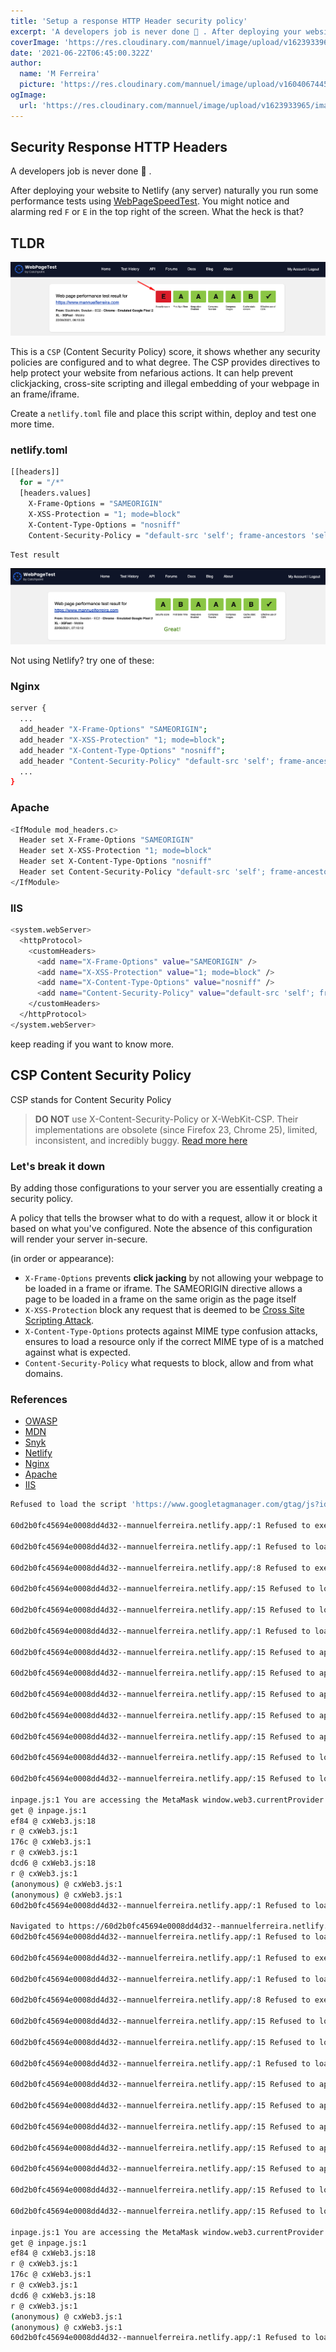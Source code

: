 ```yaml
---
title: 'Setup a response HTTP Header security policy'
excerpt: 'A developers job is never done 🙂 . After deploying your website to Netlify naturally you run some performance tests using WebPageSpeedTest. You might notice and alarming red `F` or `E` in the top right of the screen. What the heck is that?'
coverImage: 'https://res.cloudinary.com/mannuel/image/upload/v1623933965/images/git-article.png'
date: '2021-06-22T06:45:00.322Z'
author:
  name: 'M Ferreira'
  picture: 'https://res.cloudinary.com/mannuel/image/upload/v1604067445/images/mee.jpg'
ogImage:
  url: 'https://res.cloudinary.com/mannuel/image/upload/v1623933965/images/git-article.png'
---
```


## Security Response HTTP Headers

A developers job is never done 🙂 .

After deploying your website to Netlify (any server) naturally you run some performance tests using [WebPageSpeedTest](https://www.webpagetest.org/). You might notice and alarming red `F` or `E` in the top right of the screen. What the heck is that?

## TLDR

![WebPageSpeedTest](/public/assets/blog/setup-netlify-security-headers/webpagespeedtest_0001.png)

This is a `CSP` (Content Security Policy) score, it shows whether any security policies are configured and to what degree. The CSP provides directives to help protect your website from nefarious actions. It can help prevent clickjacking, cross-site scripting and illegal embedding of your webpage in an frame/iframe.

Create a `netlify.toml` file and place this script within, deploy and test one more time.

### netlify.toml

```bash
[[headers]]
  for = "/*"
  [headers.values]
    X-Frame-Options = "SAMEORIGIN"
    X-XSS-Protection = "1; mode=block"
    X-Content-Type-Options = "nosniff"
    Content-Security-Policy = "default-src 'self'; frame-ancestors 'self'; form-action 'self'"
```

`Test result`

![WebPageSpeedTest](/public/assets/blog/setup-netlify-security-headers/webpagespeedtest_success.png)

Not using Netlify? try one of these:

### Nginx

```bash
server {
  ...
  add_header "X-Frame-Options" "SAMEORIGIN";
  add_header "X-XSS-Protection" "1; mode=block";
  add_header "X-Content-Type-Options" "nosniff";
  add_header "Content-Security-Policy" "default-src 'self'; frame-ancestors 'self'; form-action 'self'";
  ...
}
```

### Apache

```bash
<IfModule mod_headers.c>
  Header set X-Frame-Options "SAMEORIGIN"
  Header set X-XSS-Protection "1; mode=block"
  Header set X-Content-Type-Options "nosniff"
  Header set Content-Security-Policy "default-src 'self'; frame-ancestors 'self'; form-action 'self'"
</IfModule>
```

### IIS

```bash
<system.webServer>
  <httpProtocol>
    <customHeaders>
      <add name="X-Frame-Options" value="SAMEORIGIN" />
      <add name="X-XSS-Protection" value="1; mode=block" />
      <add name="X-Content-Type-Options" value="nosniff" />
      <add name="Content-Security-Policy" value="default-src 'self'; frame-ancestors 'self'; form-action 'self'" />
    </customHeaders>
  </httpProtocol>
</system.webServer>
```

keep reading if you want to know more.

## CSP Content Security Policy

CSP stands for Content Security Policy

> **DO NOT** use X-Content-Security-Policy or X-WebKit-CSP. Their implementations are obsolete (since Firefox 23, Chrome 25), limited, inconsistent, and incredibly buggy. [Read more here](https://cheatsheetseries.owasp.org/cheatsheets/Content_Security_Policy_Cheat_Sheet.html#http-headers)

### Let's break it down

By adding those configurations to your server you are essentially creating a security policy.

A policy that tells the browser what to do with a request, allow it or block it based on what you've configured. Note the absence of this configuration will render your server in-secure.

(in order or appearance):

- `X-Frame-Options` prevents **click jacking** by not allowing your webpage to be loaded in a frame or iframe. The SAMEORIGIN directive allows a page to be loaded in a frame on the same origin as the page itself
- `X-XSS-Protection` block any request that is deemed to be [Cross Site Scripting Attack](#CrossSiteScriptingAttack).
- `X-Content-Type-Options` protects against MIME type confusion attacks, ensures to load a resource only if the correct MIME type of is a matched against what is expected.
- `Content-Security-Policy` what requests to block, allow and from what domains.

### References

- [OWASP](https://cheatsheetseries.owasp.org/cheatsheets/Content_Security_Policy_Cheat_Sheet.html#http-headerss)
- [MDN](https://developer.mozilla.org/en-US/docs/Web/HTTP/Headers/Content-Security-Policy/default-src)
- [Snyk](blog/test-website-security-with-webpagetest-integration/)
- [Netlify](https://docs.netlify.com/routing/headers/)
- [Nginx](https://www.nginx.com/resources/wiki/start/topics/examples/server_blocks/)
- [Apache](https://httpd.apache.org/docs/current/mod/mod_headers.html)
- [IIS](https://docs.microsoft.com/en-us/iis/configuration/system.webserver/httpprotocol/customheaders/)

```bash
Refused to load the script 'https://www.googletagmanager.com/gtag/js?id=G-H5QZ22R2QN' because it violates the following Content Security Policy directive: "script-src 'self'". Note that 'script-src-elem' was not explicitly set, so 'script-src' is used as a fallback.

60d2b0fc45694e0008dd4d32--mannuelferreira.netlify.app/:1 Refused to execute inline script because it violates the following Content Security Policy directive: "script-src 'self'". Either the 'unsafe-inline' keyword, a hash ('sha256-n1NauWTrB7agVRwmBfOrO8tgbYt/DRdn67stxeua1q8='), or a nonce ('nonce-...') is required to enable inline execution.

60d2b0fc45694e0008dd4d32--mannuelferreira.netlify.app/:1 Refused to load the script 'https://www.googletagmanager.com/gtag/js?id=G-H5QZ22R2QN' because it violates the following Content Security Policy directive: "script-src 'self'". Note that 'script-src-elem' was not explicitly set, so 'script-src' is used as a fallback.

60d2b0fc45694e0008dd4d32--mannuelferreira.netlify.app/:8 Refused to execute inline script because it violates the following Content Security Policy directive: "script-src 'self'". Either the 'unsafe-inline' keyword, a hash ('sha256-n1NauWTrB7agVRwmBfOrO8tgbYt/DRdn67stxeua1q8='), or a nonce ('nonce-...') is required to enable inline execution.

60d2b0fc45694e0008dd4d32--mannuelferreira.netlify.app/:15 Refused to load the stylesheet 'https://d33wubrfki0l68.cloudfront.net/css/94947fcdbb847edd9634d37f8e652420c8931ee3/_next/static/css/56112d60a5b5a19ee173.css' because it violates the following Content Security Policy directive: "style-src 'self'". Note that 'style-src-elem' was not explicitly set, so 'style-src' is used as a fallback.

60d2b0fc45694e0008dd4d32--mannuelferreira.netlify.app/:15 Refused to load the stylesheet 'https://d33wubrfki0l68.cloudfront.net/css/94947fcdbb847edd9634d37f8e652420c8931ee3/_next/static/css/56112d60a5b5a19ee173.css' because it violates the following Content Security Policy directive: "style-src 'self'". Note that 'style-src-elem' was not explicitly set, so 'style-src' is used as a fallback.

60d2b0fc45694e0008dd4d32--mannuelferreira.netlify.app/:1 Refused to load the script 'https://d33wubrfki0l68.cloudfront.net/bundles/1bd814911a09d5e56b421403a658cbae5d2685ce.js' because it violates the following Content Security Policy directive: "script-src 'self'". Note that 'script-src-elem' was not explicitly set, so 'script-src' is used as a fallback.

60d2b0fc45694e0008dd4d32--mannuelferreira.netlify.app/:15 Refused to apply inline style because it violates the following Content Security Policy directive: "style-src 'self'". Either the 'unsafe-inline' keyword, a hash ('sha256-YgZnhKlCW+KB/IlmaSm1nLnpkxF+Q+i1GCFJb19jjZU='), or a nonce ('nonce-...') is required to enable inline execution.

60d2b0fc45694e0008dd4d32--mannuelferreira.netlify.app/:15 Refused to apply inline style because it violates the following Content Security Policy directive: "style-src 'self'". Either the 'unsafe-inline' keyword, a hash ('sha256-Jm/xxsNTmsOOuRob6di/aT5qIoP490QyjtL7m5YnfWM='), or a nonce ('nonce-...') is required to enable inline execution. Note that hashes do not apply to event handlers, style attributes and javascript: navigations unless the 'unsafe-hashes' keyword is present.

60d2b0fc45694e0008dd4d32--mannuelferreira.netlify.app/:15 Refused to apply inline style because it violates the following Content Security Policy directive: "style-src 'self'". Either the 'unsafe-inline' keyword, a hash ('sha256-Ljy7H99j8bpv7OY6QzOrOkiDan4SDXENbDwoLj+PByg='), or a nonce ('nonce-...') is required to enable inline execution. Note that hashes do not apply to event handlers, style attributes and javascript: navigations unless the 'unsafe-hashes' keyword is present.

60d2b0fc45694e0008dd4d32--mannuelferreira.netlify.app/:15 Refused to apply inline style because it violates the following Content Security Policy directive: "style-src 'self'". Either the 'unsafe-inline' keyword, a hash ('sha256-lSmhTH3Eqj5ahT1Rt9ER5ohV4Y9ua8v8Kh9wXAnQbPY='), or a nonce ('nonce-...') is required to enable inline execution. Note that hashes do not apply to event handlers, style attributes and javascript: navigations unless the 'unsafe-hashes' keyword is present.

60d2b0fc45694e0008dd4d32--mannuelferreira.netlify.app/:15 Refused to apply inline style because it violates the following Content Security Policy directive: "style-src 'self'". Either the 'unsafe-inline' keyword, a hash ('sha256-d72pVhmRTNXT2Gr2OHFRLnVaHBfiBI5EvDCF6tA924Y='), or a nonce ('nonce-...') is required to enable inline execution. Note that hashes do not apply to event handlers, style attributes and javascript: navigations unless the 'unsafe-hashes' keyword is present.

60d2b0fc45694e0008dd4d32--mannuelferreira.netlify.app/:15 Refused to load the image 'data:image/svg+xml;base64,PHN2ZyB3aWR0aD0iOTYiIGhlaWdodD0iTmFOIiB4bWxucz0iaHR0cDovL3d3dy53My5vcmcvMjAwMC9zdmciIHZlcnNpb249IjEuMSIvPg==' because it violates the following Content Security Policy directive: "img-src 'self'".

60d2b0fc45694e0008dd4d32--mannuelferreira.netlify.app/:15 Refused to load the image 'data:image/gif;base64,R0lGODlhAQABAIAAAAAAAP///yH5BAEAAAAALAAAAAABAAEAAAIBRAA7' because it violates the following Content Security Policy directive: "img-src 'self'".

inpage.js:1 You are accessing the MetaMask window.web3.currentProvider shim. This property is deprecated; use window.ethereum instead. For details, see: https://docs.metamask.io/guide/provider-migration.html#replacing-window-web3
get @ inpage.js:1
ef84 @ cxWeb3.js:18
r @ cxWeb3.js:1
176c @ cxWeb3.js:1
r @ cxWeb3.js:1
dcd6 @ cxWeb3.js:18
r @ cxWeb3.js:1
(anonymous) @ cxWeb3.js:1
(anonymous) @ cxWeb3.js:1
60d2b0fc45694e0008dd4d32--mannuelferreira.netlify.app/:1 Refused to load manifest from 'https://60d2b0fc45694e0008dd4d32--mannuelferreira.netlify.app/favicon/site.webmanifest' because it violates the following Content Security Policy directive: "default-src 'none'". Note that 'manifest-src' was not explicitly set, so 'default-src' is used as a fallback.

Navigated to https://60d2b0fc45694e0008dd4d32--mannuelferreira.netlify.app/
60d2b0fc45694e0008dd4d32--mannuelferreira.netlify.app/:1 Refused to load the script 'https://www.googletagmanager.com/gtag/js?id=G-H5QZ22R2QN' because it violates the following Content Security Policy directive: "script-src 'self'". Note that 'script-src-elem' was not explicitly set, so 'script-src' is used as a fallback.

60d2b0fc45694e0008dd4d32--mannuelferreira.netlify.app/:1 Refused to execute inline script because it violates the following Content Security Policy directive: "script-src 'self'". Either the 'unsafe-inline' keyword, a hash ('sha256-n1NauWTrB7agVRwmBfOrO8tgbYt/DRdn67stxeua1q8='), or a nonce ('nonce-...') is required to enable inline execution.

60d2b0fc45694e0008dd4d32--mannuelferreira.netlify.app/:1 Refused to load the script 'https://www.googletagmanager.com/gtag/js?id=G-H5QZ22R2QN' because it violates the following Content Security Policy directive: "script-src 'self'". Note that 'script-src-elem' was not explicitly set, so 'script-src' is used as a fallback.

60d2b0fc45694e0008dd4d32--mannuelferreira.netlify.app/:8 Refused to execute inline script because it violates the following Content Security Policy directive: "script-src 'self'". Either the 'unsafe-inline' keyword, a hash ('sha256-n1NauWTrB7agVRwmBfOrO8tgbYt/DRdn67stxeua1q8='), or a nonce ('nonce-...') is required to enable inline execution.

60d2b0fc45694e0008dd4d32--mannuelferreira.netlify.app/:15 Refused to load the stylesheet 'https://d33wubrfki0l68.cloudfront.net/css/94947fcdbb847edd9634d37f8e652420c8931ee3/_next/static/css/56112d60a5b5a19ee173.css' because it violates the following Content Security Policy directive: "style-src 'self'". Note that 'style-src-elem' was not explicitly set, so 'style-src' is used as a fallback.

60d2b0fc45694e0008dd4d32--mannuelferreira.netlify.app/:15 Refused to load the stylesheet 'https://d33wubrfki0l68.cloudfront.net/css/94947fcdbb847edd9634d37f8e652420c8931ee3/_next/static/css/56112d60a5b5a19ee173.css' because it violates the following Content Security Policy directive: "style-src 'self'". Note that 'style-src-elem' was not explicitly set, so 'style-src' is used as a fallback.

60d2b0fc45694e0008dd4d32--mannuelferreira.netlify.app/:1 Refused to load the script 'https://d33wubrfki0l68.cloudfront.net/bundles/1bd814911a09d5e56b421403a658cbae5d2685ce.js' because it violates the following Content Security Policy directive: "script-src 'self'". Note that 'script-src-elem' was not explicitly set, so 'script-src' is used as a fallback.

60d2b0fc45694e0008dd4d32--mannuelferreira.netlify.app/:15 Refused to apply inline style because it violates the following Content Security Policy directive: "style-src 'self'". Either the 'unsafe-inline' keyword, a hash ('sha256-YgZnhKlCW+KB/IlmaSm1nLnpkxF+Q+i1GCFJb19jjZU='), or a nonce ('nonce-...') is required to enable inline execution.

60d2b0fc45694e0008dd4d32--mannuelferreira.netlify.app/:15 Refused to apply inline style because it violates the following Content Security Policy directive: "style-src 'self'". Either the 'unsafe-inline' keyword, a hash ('sha256-Jm/xxsNTmsOOuRob6di/aT5qIoP490QyjtL7m5YnfWM='), or a nonce ('nonce-...') is required to enable inline execution. Note that hashes do not apply to event handlers, style attributes and javascript: navigations unless the 'unsafe-hashes' keyword is present.

60d2b0fc45694e0008dd4d32--mannuelferreira.netlify.app/:15 Refused to apply inline style because it violates the following Content Security Policy directive: "style-src 'self'". Either the 'unsafe-inline' keyword, a hash ('sha256-Ljy7H99j8bpv7OY6QzOrOkiDan4SDXENbDwoLj+PByg='), or a nonce ('nonce-...') is required to enable inline execution. Note that hashes do not apply to event handlers, style attributes and javascript: navigations unless the 'unsafe-hashes' keyword is present.

60d2b0fc45694e0008dd4d32--mannuelferreira.netlify.app/:15 Refused to apply inline style because it violates the following Content Security Policy directive: "style-src 'self'". Either the 'unsafe-inline' keyword, a hash ('sha256-lSmhTH3Eqj5ahT1Rt9ER5ohV4Y9ua8v8Kh9wXAnQbPY='), or a nonce ('nonce-...') is required to enable inline execution. Note that hashes do not apply to event handlers, style attributes and javascript: navigations unless the 'unsafe-hashes' keyword is present.

60d2b0fc45694e0008dd4d32--mannuelferreira.netlify.app/:15 Refused to apply inline style because it violates the following Content Security Policy directive: "style-src 'self'". Either the 'unsafe-inline' keyword, a hash ('sha256-d72pVhmRTNXT2Gr2OHFRLnVaHBfiBI5EvDCF6tA924Y='), or a nonce ('nonce-...') is required to enable inline execution. Note that hashes do not apply to event handlers, style attributes and javascript: navigations unless the 'unsafe-hashes' keyword is present.

60d2b0fc45694e0008dd4d32--mannuelferreira.netlify.app/:15 Refused to load the image 'data:image/svg+xml;base64,PHN2ZyB3aWR0aD0iOTYiIGhlaWdodD0iTmFOIiB4bWxucz0iaHR0cDovL3d3dy53My5vcmcvMjAwMC9zdmciIHZlcnNpb249IjEuMSIvPg==' because it violates the following Content Security Policy directive: "img-src 'self'".

60d2b0fc45694e0008dd4d32--mannuelferreira.netlify.app/:15 Refused to load the image 'data:image/gif;base64,R0lGODlhAQABAIAAAAAAAP///yH5BAEAAAAALAAAAAABAAEAAAIBRAA7' because it violates the following Content Security Policy directive: "img-src 'self'".

inpage.js:1 You are accessing the MetaMask window.web3.currentProvider shim. This property is deprecated; use window.ethereum instead. For details, see: https://docs.metamask.io/guide/provider-migration.html#replacing-window-web3
get @ inpage.js:1
ef84 @ cxWeb3.js:18
r @ cxWeb3.js:1
176c @ cxWeb3.js:1
r @ cxWeb3.js:1
dcd6 @ cxWeb3.js:18
r @ cxWeb3.js:1
(anonymous) @ cxWeb3.js:1
(anonymous) @ cxWeb3.js:1
60d2b0fc45694e0008dd4d32--mannuelferreira.netlify.app/:1 Refused to load manifest from 'https://60d2b0fc45694e0008dd4d32--mannuelferreira.netlify.app/favicon/site.webmanifest' because it violates the following Content Security Policy directive: "default-src 'none'". Note that 'manifest-src' was not explicitly set, so 'default-src' is used as a fallback.
```
